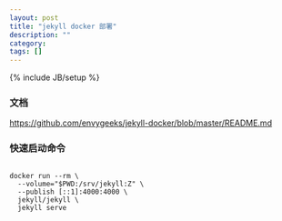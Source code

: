 ```yaml
---
layout: post
title: "jekyll docker 部署"
description: ""
category: 
tags: []
---
```

{% include JB/setup %}


### 文档
https://github.com/envygeeks/jekyll-docker/blob/master/README.md

### 快速启动命令

``` shell

docker run --rm \
  --volume="$PWD:/srv/jekyll:Z" \
  --publish [::1]:4000:4000 \
  jekyll/jekyll \
  jekyll serve

```



